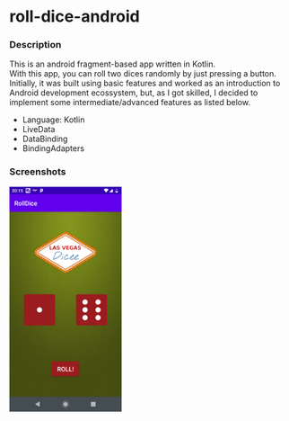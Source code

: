 # roll-dice-android

### Description

This is an android fragment-based app written in Kotlin. <br/>
With this app, you can roll two dices randomly by just pressing a button.
Initially, it was built using basic features and worked as an introduction to Android development ecossystem, but, as I got skilled, I decided to implement some intermediate/advanced features as listed below.

- Language: Kotlin
- LiveData
- DataBinding
- BindingAdapters

### Screenshots

<img src="/screenshots/screenshot1.jpeg" width="200">
